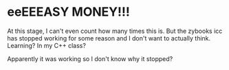 # eeEEEASY MONEY!!!

At this stage, I can't even count how many times this is.
But the zybooks icc has stopped working for some reason and I don't want to
actually think. Learning? In my C++ class?

Apparently it was working so I don't know why it stopped?
